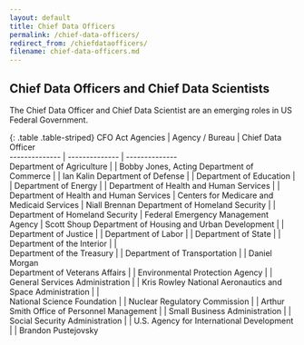 ```yaml
---
layout: default
title: Chief Data Officers 
permalink: /chief-data-officers/
redirect_from: /chiefdataofficers/
filename: chief-data-officers.md
---
```


Chief Data Officers and Chief Data Scientists
-----------------------------
The Chief Data Officer and Chief Data Scientist are an emerging roles in US Federal Government.



{: .table .table-striped}
CFO Act Agencies                                |  Agency / Bureau                            |  Chief Data Officer             
--------------                                  | --------------                              | --------------                  
Department of Agriculture                       |                                             | Bobby Jones, Acting
Department of Commerce                          |                                             | Ian Kalin
Department of Defense                           |                                             |
Department of Education                         |                                             |
Department of Energy                            |                                             | 
Department of Health and Human Services         |                                             |
Department of Health and Human Services         | Centers for Medicare and Medicaid Services  | Niall Brennan
Department of Homeland Security                 |                                             |
Department of Homeland Security                 | Federal Emergency Management Agency         | Scott Shoup
Department of Housing and Urban Development     |                                             |
Department of Justice                           |                                             |
Department of Labor                             |                                             |
Department of State                             |                                             |
Department of the Interior                      |                                             |                
Department of the Treasury                      |                                             |
Department of Transportation                    |                                             | Daniel Morgan                  
Department of Veterans Affairs                  |                                             |
Environmental Protection Agency                 |                                             |
General Services Administration                 |                                             | Kris Rowley
National Aeronautics and Space Administration   |                                             |               
National Science Foundation                     |                                             |
Nuclear Regulatory Commission                   |                                             | Arthur Smith
Office of Personnel Management                  |                                             |
Small Business Administration                   |                                             |
Social Security Administration                  |                                             |
U.S. Agency for International Development       |                                             | Brandon Pustejovsky 

